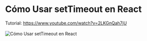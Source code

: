 # Cómo Usar setTimeout en React
Tutorial: https://www.youtube.com/watch?v=2LKGnQah7jU
<br><br>
![Cómo Usar setTimeout en React](https://raw.githubusercontent.com/collectivecloudperu/como-usar-settimeout-en-reacts/main/como-usar-settimeout-en-react.png)
